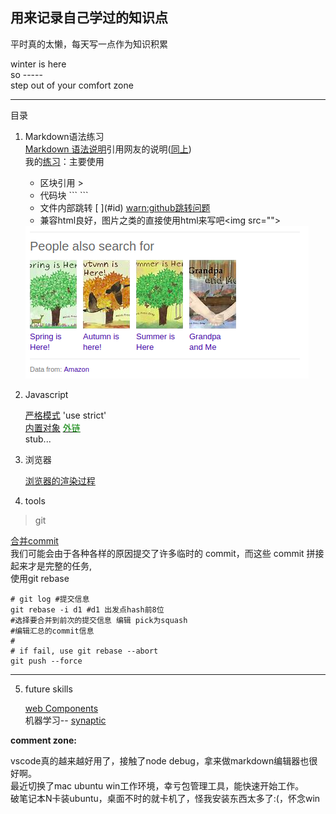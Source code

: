 ## 用来记录自己学过的知识点
平时真的太懒，每天写一点作为知识积累  

winter is here  
so  -----  
step out of your comfort zone  

--- 
 目录
1. Markdown语法练习  
    [Markdown 语法说明](http://www.appinn.com/markdown/)引用网友的说明([同上](http://wowubuntu.com/markdown/))  
    我的[练习](testMD.md)：主要使用  
    - 区块引用 >  
    - 代码块 \`\`\` \`\`\`  
    - 文件内部跳转 \[ ](#id) [warn:github跳转问题](https://www.zhihu.com/question/58630229/answer/191984051)  
    - 兼容html良好，图片之类的直接使用html来写吧\<img src="">  

    <img src="img/bing.png">

2. Javascript

    [严格模式](/javascript/usestrict.md) 'use strict'  
    [内置对象](/javascript/object.md)  [<font color="green">外链</font>](http://blog.csdn.net/baok1592/article/details/6478261)  
    stub...
    
3. 浏览器

    [浏览器的渲染过程](/browser/render.md)

4. tools

 >    git  

 [合并commit](http://www.jianshu.com/p/964de879904a)  
 我们可能会由于各种各样的原因提交了许多临时的 commit，而这些 commit 拼接起来才是完整的任务,  
 使用git rebase
```
# git log #提交信息
git rebase -i d1 #d1 出发点hash前8位
#选择要合并到前次的提交信息 编辑 pick为squash
#编辑汇总的commit信息
#
# if fail, use git rebase --abort
git push --force 
```

---
5. future skills

    [web Components](http://www.alloyteam.com/2015/11/we-will-be-componentized-web-long-text/)   
    机器学习-- [synaptic](http://caza.la/synaptic/#/)
    

**comment zone:**

vscode真的越来越好用了，接触了node debug，拿来做markdown编辑器也很好啊。  
最近切换了mac ubuntu win工作环境，幸亏包管理工具，能快速开始工作。  
破笔记本N卡装ubuntu，桌面不时的就卡机了，怪我安装东西太多了:(，怀念win  